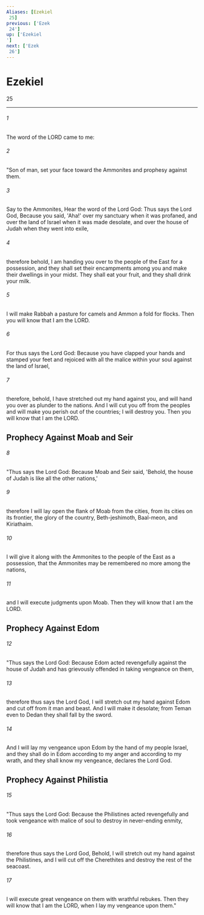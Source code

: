 ```yaml
---
Aliases: [Ezekiel 25]
previous: ['Ezek 24']
up: ['Ezekiel']
next: ['Ezek 26']
---
```

# Ezekiel 25

***
 

###### 1 
The word of the LORD came to me:  

###### 2 
"Son of man, set your face toward the Ammonites and prophesy against them.  

###### 3 
Say to the Ammonites, Hear the word of the Lord God: Thus says the Lord God, Because you said, 'Aha!' over my sanctuary when it was profaned, and over the land of Israel when it was made desolate, and over the house of Judah when they went into exile,  

###### 4 
therefore behold, I am handing you over to the people of the East for a possession, and they shall set their encampments among you and make their dwellings in your midst. They shall eat your fruit, and they shall drink your milk.  

###### 5 
I will make Rabbah a pasture for camels and Ammon a fold for flocks. Then you will know that I am the LORD.  

###### 6 
For thus says the Lord God: Because you have clapped your hands and stamped your feet and rejoiced with all the malice within your soul against the land of Israel,  

###### 7 
therefore, behold, I have stretched out my hand against you, and will hand you over as plunder to the nations. And I will cut you off from the peoples and will make you perish out of the countries; I will destroy you. Then you will know that I am the LORD.  ## Prophecy Against Moab and Seir  

###### 8 
"Thus says the Lord God: Because Moab and Seir said, 'Behold, the house of Judah is like all the other nations,'  

###### 9 
therefore I will lay open the flank of Moab from the cities, from its cities on its frontier, the glory of the country, Beth-jeshimoth, Baal-meon, and Kiriathaim.  

###### 10 
I will give it along with the Ammonites to the people of the East as a possession, that the Ammonites may be remembered no more among the nations,  

###### 11 
and I will execute judgments upon Moab. Then they will know that I am the LORD.  ## Prophecy Against Edom  

###### 12 
"Thus says the Lord God: Because Edom acted revengefully against the house of Judah and has grievously offended in taking vengeance on them,  

###### 13 
therefore thus says the Lord God, I will stretch out my hand against Edom and cut off from it man and beast. And I will make it desolate; from Teman even to Dedan they shall fall by the sword.  

###### 14 
And I will lay my vengeance upon Edom by the hand of my people Israel, and they shall do in Edom according to my anger and according to my wrath, and they shall know my vengeance, declares the Lord God.  ## Prophecy Against Philistia  

###### 15 
"Thus says the Lord God: Because the Philistines acted revengefully and took vengeance with malice of soul to destroy in never-ending enmity,  

###### 16 
therefore thus says the Lord God, Behold, I will stretch out my hand against the Philistines, and I will cut off the Cherethites and destroy the rest of the seacoast.  

###### 17 
I will execute great vengeance on them with wrathful rebukes. Then they will know that I am the LORD, when I lay my vengeance upon them."
